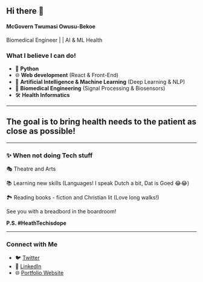 ## Hi there 👋
#### McGovern Twumasi Owusu-Bekoe
Biomedical Engineer |  | AI & ML Health

### What I believe I can  do!

- 🐍 **Python**
- 🌐 **Web development** (React & Front-End)
- 🤖 **Artificial Intelligence & Machine Learning** (Deep Learning & NLP)
- 🧠 **Biomedical Engineering** (Signal Processing & Biosensors)
- 🛠️ **Health Informatics**

---

## The goal is to bring health needs to the patient as close as possible!

---

### ✨ When not doing Tech stuff

🎭 Theatre and Arts

📚 Learning new skills (Languages! I speak Dutch a bit, Dat is Goed 😂😂)

🏞️ Reading books - fiction and Christian lit (Love long walks!)

See you with a breadbord in the boardroom!

**P.S. #HeathTechisdope**

---

### Connect with Me
- 🐦 [Twitter](#)
- 💼 [LinkedIn](#)
- 🌐 [Portfolio Website](#)

